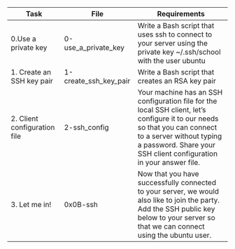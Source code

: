 | Task                         | File                  | Requirements                                                                                                                                                                                                                 |
|------------------------------|-----------------------|------------------------------------------------------------------------------------------------------------------------------------------------------------------------------------------------------------------------------|
| 0.Use a private key          | 0-use_a_private_key   | Write a Bash script that uses ssh to connect to your server using the private key ~/.ssh/school with the user ubuntu                                                                                                         |
| 1. Create an SSH key pair    | 1-create_ssh_key_pair | Write a Bash script that creates an RSA key pair                                                                                                                                                                             |
| 2. Client configuration file | 2-ssh_config          | Your machine has an SSH configuration file for the local SSH client, let’s configure it to our needs so that you can connect to a server without typing a password. Share your SSH client configuration in your answer file. |
| 3. Let me in!                | 0x0B-ssh              | Now that you have successfully connected to your server, we would also like to join the party. Add the SSH public key below to your server so that we can connect using the ubuntu user.                                     |
